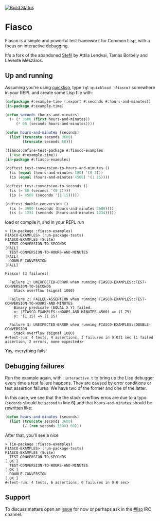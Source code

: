 [![Build Status](https://travis-ci.org/joaotavora/fiasco.svg?branch=master)](https://travis-ci.org/joaotavora/fiasco)

Fiasco
======

Fiasco is a simple and powerful test framework for Common Lisp, with
a focus on interactive debugging.

It's a fork of the abandoned [Stefil][stefil] by Attila Lendvai, Tamás 
Borbély and Levente Mészáros.

Up and running
--------------

Assuming you're using [quicklisp][quicklisp], type 
`(ql:quickload :fiasco)` somewhere in your REPL and create some Lisp 
file with:

```lisp
(defpackage #:example-time (:export #:seconds #:hours-and-minutes))
(in-package #:example-time)

(defun seconds (hours-and-minutes)
  (+ (* 3600 (first hours-and-minutes))
     (* 60 (seconds hours-and-minutes))))

(defun hours-and-minutes (seconds)
  (list (truncate seconds 3600)
        (truncate seconds 60)))

(fiasco:define-test-package #:fiasco-examples
  (:use #:example-time))
(in-package #:fiasco-examples)

(deftest test-conversion-to-hours-and-minutes ()
  (is (equal (hours-and-minutes 180) '(0 3)))
  (is (equal (hours-and-minutes 4500) '(1 15))))

(deftest test-conversion-to-seconds ()
  (is (= 60 (seconds '(0 1))))
  (is (= 4500 (seconds '(1 15)))))

(deftest double-conversion ()
  (is (= 3600 (seconds (hours-and-minutes 3600))))
  (is (= 1234 (seconds (hours-and-minutes 1234)))))
```
load or compile it, and in your REPL run

    > (in-package :fiasco-examples)
    FIASCO-EXAMPLES> (run-package-tests)
    FIASCO-EXAMPLES (Suite)
      TEST-CONVERSION-TO-SECONDS                                                    [FAIL]
      TEST-CONVERSION-TO-HOURS-AND-MINUTES                                          [FAIL]
      DOUBLE-CONVERSION                                                             [FAIL]

    Fiasco! (3 failures)

      Failure 1: UNEXPECTED-ERROR when running FIASCO-EXAMPLES::TEST-CONVERSION-TO-SECONDS
        Stack overflow (signal 1000)

      Failure 2: FAILED-ASSERTION when running FIASCO-EXAMPLES::TEST-CONVERSION-TO-HOURS-AND-MINUTES
        Binary predicate (EQUAL X Y) failed.
        x: (FIASCO-EXAMPLES::HOURS-AND-MINUTES 4500) => (1 75)
        y: '(1 15) => (1 15)

      Failure 3: UNEXPECTED-ERROR when running FIASCO-EXAMPLES::DOUBLE-CONVERSION
        Stack overflow (signal 1000)
    #<test-run: 4 tests, 4 assertions, 3 failures in 0.031 sec (1 failed assertion, 2 errors, none expected)>

Yay, everything fails!

Debugging failures
------------------

Run the example again, with `:interactive t` to bring up the Lisp debugger 
every time a test failure happens. They are caused by error conditions or 
test assertion failures. We have two of the former and one of the latter.

In this case, we see that the the stack overflow erros are due to a typo 
(`seconds` should be `second` in line 6) and that `hours-and-minutes` should 
be rewritten like:

```lisp
(defun hours-and-minutes (seconds)
  (list (truncate seconds 3600)
        (/ (rem seconds 3600) 60)))
```

After that, you'll see a nice

    > (in-package :fiasco-examples)
    FIASCO-EXAMPLES> (run-package-tests)
    FIASCO-EXAMPLES (Suite)
      TEST-CONVERSION-TO-SECONDS                                                    [ OK ]
      TEST-CONVERSION-TO-HOURS-AND-MINUTES                                          [ OK ]
      DOUBLE-CONVERSION                                                             [ OK ]
    #<test-run: 4 tests, 6 assertions, 0 failures in 0.0 sec>

Support
-------

To discuss matters open an [issue][issues] for now or perhaps ask in
the [#lisp][sharp-lisp] IRC channel.


[stefil]: http://common-lisp.net/project/stefil/index-old.shtml
[quicklisp]: http://quicklisp.org
[asdf]: http://common-lisp.net/project/asdf/
[sharp-lisp]: irc://irc.freenode.net/#lisp
[issues]: https://github.com/luismbo/fiasco/issues
